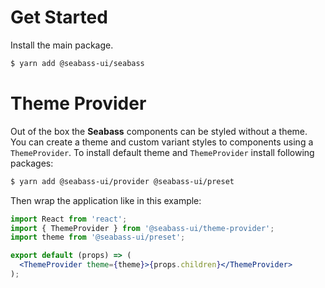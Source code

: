 # Get Started

Install the main package.

```sh
$ yarn add @seabass-ui/seabass
```

# Theme Provider

Out of the box the **Seabass** components can be styled without a theme.
You can create a theme and custom variant styles to components using a `ThemeProvider`.
To install default theme and `ThemeProvider` install following packages:

```sh
$ yarn add @seabass-ui/provider @seabass-ui/preset
```

Then wrap the application like in this example:

```jsx
import React from 'react';
import { ThemeProvider } from '@seabass-ui/theme-provider';
import theme from '@seabass-ui/preset';

export default (props) => (
  <ThemeProvider theme={theme}>{props.children}</ThemeProvider>
);
```
